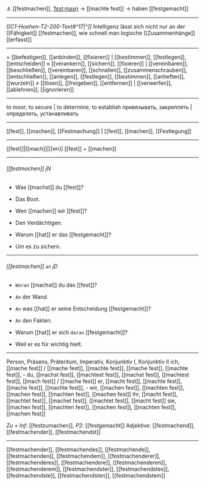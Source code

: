 ⚓ [[festmachen]], [ˈfɛstˌmaxn̩](https://youglish.com/pronounce/festmachen/german) → [[machte fest]] → haben [[festgemacht]]

---
*[[C1-Hoehen-T2-200-Text#^17|^]]* Intelligenz lässt sich nicht nur an der [[Fähigkeit]] [[festmachen]], wie schnell man logische [[Zusammenhänge]] [[erfasst]]

---
= [[befestigen]], [[anbinden]], [[fixieren]] | [[bestimmen]], [[festlegen]], [[entscheiden]]
≈ [[verankern]], [[sichern]], [[fixieren]] | [[vereinbaren]], [[beschließen]], [[vereinbaren]], [[schnallen]], [[zusammenschrauben]], [[entschließen]], [[anlegen]], [[festlegen]], [[bestimmen]], [[anheften]], [[wurzeln]]
≠ [[lösen]], [[freigeben]], [[entfernen]] | [[verwerfen]], [[ablehnen]], [[ignorieren]]

---
to moor, to secure | to determine, to establish
привязывать, закреплять | определять, устанавливать

---
[[fest]], [[machen]], [[Festmachung]] | [[fest]], [[machen]], [[Festlegung]]

---
[[fest]]|[[mach]]|[[en]]
[[fest]] + [[machen]]


---
###### [[festmachen]] jN
- Was [[machst]] du [[fest]]?
- Das Boot.

- Wen [[machen]] wir [[fest]]?
- Den Verdächtigen.

- Warum [[hat]] er das [[festgemacht]]?
- Um es zu sichern.

---
###### [[festmachen]] `an` jD
- `Woran` [[machst]] du das [[fest]]?
- `An` der Wand.

- `An` was [[hat]] er seine Entscheidung [[festgemacht]]?
- `An` den Fakten.

- Warum [[hat]] er sich `daran` [[festgemacht]]?
- Weil er es für wichtig hielt.

---
Person, Präsens, Präteritum, Imperativ, Konjunktiv I, Konjunktiv II
ich, [[mache fest]] / [[mache fest]], [[machte fest]], [[mache fest]], [[machte fest]], -
du, [[machst fest]], [[machtest fest]], [[machst fest]], [[machtest fest]], [[mach fest]] / [[mache fest]]
er, [[macht fest]], [[machte fest]], [[mache fest]], [[machte fest]], -
wir, [[machen fest]], [[machten fest]], [[machen fest]], [[machten fest]], [[machen fest]]
ihr, [[macht fest]], [[machtet fest]], [[machet fest]], [[machtet fest]], [[macht fest]]
sie, [[machen fest]], [[machten fest]], [[machen fest]], [[machten fest]], [[machen fest]]

*Zu + Inf*: [[festzumachen]], *P2*: [[festgemacht]]
Adjektive: [[festmachend]], [[festmachender]], [[festmachendst]]

---
[[festmachender]], [[festmachendes]], [[festmachende]], [[festmachenden]], [[festmachendem]], [[festmachenderer]], [[festmachenderes]], [[festmachendere]], [[festmachenderen]], [[festmachenderem]], [[festmachendster]], [[festmachendstes]], [[festmachendste]], [[festmachendsten]], [[festmachendstem]]